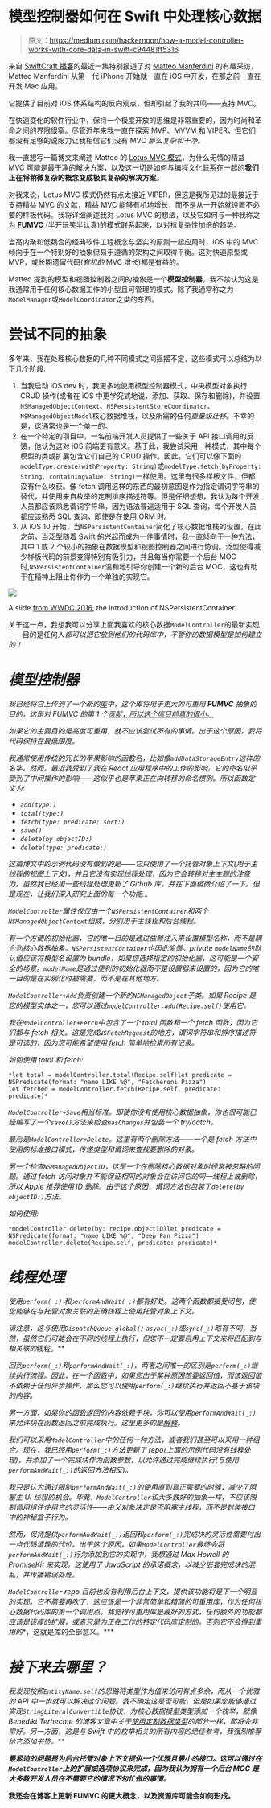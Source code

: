 # 模型控制器如何在 Swift 中处理核心数据

> 原文：<https://medium.com/hackernoon/how-a-model-controller-works-with-core-data-in-swift-c94481ff5316>

来自 [SwiftCraft 播客](https://emanleet.com/category/swiftcraft-podcasts/)的最近一集特别报道了对 [Matteo Manferdini](https://twitter.com/MatManferdini) 的有趣采访，Matteo Manferdini 从第一代 iPhone 开始就一直在 iOS 中开发，在那之前一直在开发 Mac 应用。

它提供了目前对 iOS 体系结构的反向观点，但却引起了我的共鸣——支持 MVC。

在快速变化的软件行业中，保持一个极度开放的思维是非常重要的，因为时尚和革命之间的界限很窄。尽管近年来我一直在探索 MVP、MVVM 和 VIPER，但它们都没有足够的说服力让我相信它们没有 MVC *那么复杂和干净。*

我一直想写一篇博文来阐述 Matteo 的 [Lotus MVC 模式](https://matteomanferdini.com/ios-architecture-lotus-mvc-pattern/)，为什么无情的精益 MVC 可能是最干净的解决方案，以及这一切是如何与编程文化联系在一起的**我们正在将稍微复杂的概念变成极其复杂的解决方案**。

对我来说，Lotus MVC 模式仍然有点太接近 VIPER，但这是我所见过的最接近于支持精益 MVC 的文献，精益 MVC 能够有机地增长，而不是从一开始就设置不必要的样板代码。我将详细阐述我对 Lotus MVC 的想法，以及它如何与一种我称之为 **FUMVC** (半开玩笑半认真)的模式联系起来，以对抗复杂性加倍的趋势。

当高内聚和低耦合的经典软件工程概念与坚实的原则一起应用时，iOS 中的 MVC 倾向于在一个特别好的抽象但易于遵循的架构之间取得平衡。这对快速原型或 MVP，或长期遗留代码(*有机的* MVC 增长)都是有益的。

Matteo 提到的模型和视图控制器之间的抽象是一个**模型控制器**，我不禁认为这是我通常用于任何核心数据工作的小型且可管理的模式。除了我通常称之为`ModelManager`或`ModelCoordinator`之类的东西。

# 尝试不同的抽象

多年来，我在处理核心数据的几种不同模式之间摇摆不定，这些模式可以总结为以下几个阶段:

1.  当我启动 iOS dev 时，我更多地使用模型控制器模式，中央模型对象执行 CRUD 操作(或者在 iOS 中更学究式地说，添加、获取、保存和删除)，并设置`NSManagedObjectContext`、`NSPersistentStoreCoordinator`、`NSManagedObjectModel`核心数据堆栈，以及所需的任何*重量级迁移*。不幸的是，这通常也是一个单一的。
2.  在一个特定的项目中，一名前端开发人员提供了一些关于 API 接口调用的反馈，他认为这对 iOS 前端更有意义。基于此，我尝试采用一种模式，其中每个模型的类或扩展包含它们自己的 CRUD 操作。因此，它们可以像下面的`modelType.create(withProperty: String)`或`modelType.fetch(byProperty: String, containingValue: String)`一样使用。这里有很多样板文件，但都没有什么收获。像 fetch 调用这样的东西的最初意图是作为指定谓词字符串的替代，并使用来自枚举的定制排序描述符等。但是仔细想想，我认为每个开发人员都应该熟悉谓词字符串，因为语法普遍适用于 SQL 查询，每个开发人员都应该熟悉 SQL 查询，即使是在使用 ORM 时。
3.  从 iOS 10 开始，当`NSPersistentContainer`简化了核心数据堆栈的设置，在此之前，当泛型随着 Swift 的兴起而成为一件事情时，我一直倾向于一种方法，其中 1 或 2 个较小的抽象在数据模型和视图控制器之间进行协调。泛型使得减少样板代码的前景变得特别有吸引力，并且每当你需要一个后台 MOC 时,`NSPersistentContainer`温和地引导你创建一个新的后台 MOC，这也有助于在精神上阻止你作为一个单独的实现它。

![](img/7999c6e726d8b778fbe4e3def918db0c.png)

A slide [from WWDC 2016](https://developer.apple.com/videos/play/wwdc2016/242/), the introduction of NSPersistentContainer.

关于这一点，我想我可以分享上面我喜欢的核心数据`ModelController`的最新实现——目的是任何人*都可以把它放到他们的代码库中，不管你的数据模型是如何建立的！*

# *模型控制器*

*我已经将它上传到了一个新的[库](https://github.com/thepost/FUMVC)中，这个库将用于更大的可重用 **FUMVC** 抽象的目的。这是对 FUMVC 的第 1 个[贡献，所以这个库目前真的很小。](https://github.com/thepost/FUMVC)*

*如果它的主要目的是高度可重用，就不应该尝试所有的事情。出于这个原因，我将代码保持在最低限度。*

*我通常使用传统的冗长的苹果影响的函数名，比如像`addDataStorageEntry`这样的名字。然而，最近我受到了我在 React 应用程序中的工作的影响，它的命名似乎受到了中间操作的影响——这似乎也是苹果正在向转移的命名惯例。所以函数定义为:*

*   *`add(type:)`*
*   *`total(type:)`*
*   *`fetch(type: predicate: sort:)`*
*   *`save()`*
*   *`delete(by objectID:)`*
*   *`delete(type: predicate:)`*

*这篇博文中的示例代码没有做到的是——它只使用了一个托管对象上下文(用于主线程的视图上下文)，并且它没有实现线程处理，因为它会转移对主主题的注意力。虽然我已经用一些线程处理更新了 Github 库，并在下面稍微介绍了一下。但是现在，让我们深入研究上面的每一个功能…*

*`ModelController`属性仅仅由一个`NSPersistentContainer`和两个`NSManagedObjectContext`组成，分别用于主线程和后台线程。*

*有一个方便的初始化器，它的唯一目的是通过依赖注入来设置模型名称，而不是耦合到核心数据抽象。`NSPersistentContainer`也因此偷懒。private `modelName`的默认值应该将模型名设置为 bundle，如果您选择指定的初始化器，这可能是一个安全的场景。`modelName`是通过便利的初始化器而不是设置器来设置的，因为它的唯一目的是在实例化时被需要，而不是在其他地方。*

*`ModelController+Add`负责创建一个新的`NSManagedObject`子类。如果 Recipe 是您的模型实体之一，您可以通过`modelController.add(Recipe.self)`使用它。*

*我在`ModelController+Fetch`中包含了一个 total 函数和一个 fetch 函数，因为它们都与 fetch 相关。这是完成`NSFetchRequest`的地方，谓词字符串和排序描述符是可选的，因为您可能希望使用 fetch 简单地检索所有记录。*

*如何使用 total 和 fetch:*

```
*let total = modelController.total(Recipe.self)let predicate = NSPredicate(format: "name LIKE %@", "Fetcheroni Pizza")
let fetched = modelController.fetch(Recipe.self, predicate: predicate)*
```

*`ModelController+Save`相当标准。即使你没有使用核心数据抽象，你也很可能已经编写了一个`save()`方法来检查`hasChanges`并包装一个 try/catch。*

*最后是`ModelController+Delete`。这里有两个删除方法——一个是 fetch 方法中使用的标准接口模式，传递类型和谓词来查找要删除的对象。*

*另一个检查`NSManagedObjectID`，这是一个在删除核心数据对象时经常被忽略的问题。通过 fetch 访问对象并不能保证相同的对象会在访问它的同一线程上被删除，所以 Apple 推荐使用 ID 删除。由于这个原因，谓词方法也包装了`delete(by objectID:)`方法。*

*如何使用:*

```
*modelController.delete(by: recipe.objectID)let predicate = NSPredicate(format: "name LIKE %@", "Deep Pan Pizza")
modelController.delete(Recipe.self, predicate: predicate)*
```

# *线程处理*

*使用`perform(_:)` 和`performAndWait(_:)`都有好处。这两个函数都接受闭包，使您能够在与托管对象关联的正确线程上使用托管对象上下文。*

*请注意，这与使用`DispatchQueue.global()` `async(_:)`或`sync(_:)`略有不同，当然，虽然它们可能会在不同的线程上执行，但您不一定要启用上下文来将匹配到与相关联的*线程。**

*回到`perform(_:)`和`performAndWait(_:)`，两者之间唯一的区别是`perform(_:)`继续执行流程。因此，在一个函数中，如果您出于某种原因想要返回值，而该返回值不依赖于任何异步操作，那么您可以使用`perform(_:)`继续执行并返回不基于该块的内容。*

*另一方面，如果你的函数返回的内容依赖于块，你可以使用`performAndWait(_:)`来允许块在函数返回之前完成执行。这里更多的是[解释](https://cocoacasts.com/more-core-data-and-concurrency)。*

*我们可以采用`ModelController`中的任何一种方法，或者我们甚至可以采用一种组合。现在，我已经用`perform(_:)`方法更新了 repo(上面的示例代码没有线程处理)，并添加了一个完成块作为函数参数，以允许通过完成继续执行(与使用`performAndWait(_:)`的返回方法相反)。*

*我只是认为通过限制`performAndWait(_:)`的使用直到真正需要的时候，减少了阻塞主 UI 线程的机会。毕竟，`ModelController`和大多数好的抽象一样，不应该限制调用组件使用它的灵活性——由父对象决定是否阻塞主线程，而不是封装接口中的神秘盒子行为。*

*然而，保持提供`performAndWait(_:)`返回和`perform(_:)`完成块的灵活性需要付出一点代码清理的代价。出于这个原因，如果`ModelController`最终会将`performAndWait(_:)`行为添加到它的实现中，我想通过 Max Howell 的 [PromiseKit](https://github.com/mxcl/PromiseKit) 来实现。这使用了 JavaScript 的承诺概念，以减少嵌套完成块的混乱，并传播错误处理。*

*`ModelController` repo 目前也没有利用后台上下文，提供该功能将是下一个明显的实现。它不需要再吹了，这应该是一个非常简单和精简的可重用库，作为任何核心数据代码库的第一个调用点。我觉得可重用库是最好的方式，任何额外的功能都应该是该库的扩展，或者只是为正在工作的特定代码库定制的。否则它不会得到重用的**，这就是库的全部意义。***

# ***接下来去哪里？***

***我发现按照`EntityName.self`的思路将类型作为值来访问有点多余，而从一个优雅的 API 中一步就可以解决这个问题。我不确定这是否可能，但是如果您能够通过实现`StringLiteralConvertible`协议，为核心数据模型类型添加一个枚举，就像 Benedikt Terhechte 的博客文章中关于[使用定制数据类型](https://appventure.me/2015/10/17/advanced-practical-enum-examples/)的部分一样，那将会非常好。另一方面，这是与 Swift 中的*枚举*相关的所有内容的绝佳参考，我强烈推荐给它添加书签。***

***最紧迫的问题是为后台托管对象上下文提供一个优雅且最小的接口。这可以通过在`ModelController`上的扩展或选项协议来完成，因为我认为拥有一个后台 MOC 是大多数开发人员在不需要它的情况下匆忙做的事情。***

****我还会在博客上更新 FUMVC 的更大概念，以及资源库可能会如何形成。****